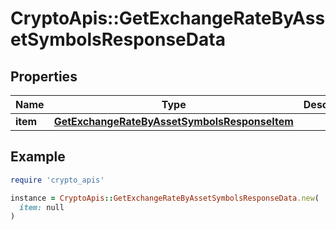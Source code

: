 # CryptoApis::GetExchangeRateByAssetSymbolsResponseData

## Properties

| Name | Type | Description | Notes |
| ---- | ---- | ----------- | ----- |
| **item** | [**GetExchangeRateByAssetSymbolsResponseItem**](GetExchangeRateByAssetSymbolsResponseItem.md) |  |  |

## Example

```ruby
require 'crypto_apis'

instance = CryptoApis::GetExchangeRateByAssetSymbolsResponseData.new(
  item: null
)
```

